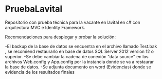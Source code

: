 # PruebaLavital
Repositorio con prueba técnica para la vacante en lavital en c# con arquitectura MVC e Identity Framework.

Recomendaciones para desplegar y probar la solución:

-El backup de la base de datos se encuentra en el archivo llamado Test.bak , se recomiend restaurarlo en base de datos SQL Server 2012 version 12 o superior.
-Se debe cambiar la cadena de conexión "data source" en los archivos Web.config y App.config por la instancia donde se va a restaurar la base de datos.
-Se adjunta documento en word (Evidencias) donde se evidencia de los resultados finales
